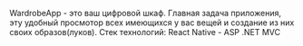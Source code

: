 WardrobeApp - это ваш цифровой шкаф. Главная задача приложения, эту удобный просмотор всех имеющихся у вас вещей и создание из них своих образов(луков). Стек технологий: React Native - ASP .NET MVC
